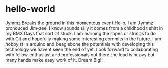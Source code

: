 # hello-world
Jymmz Breaks the ground in this momentous event
Hello, I am Jymmz pronouced Jim-zee, I know sounds silly it comes from a childhood t shirt in my BMX Days that sort of stuck.
I am learning the ropes or strings to do with Git and hopefully making some interesting commits in the future.
I am hobbyist in arduino and beaglebone the potentials with developing this technology we havent seen the end of yet.
Look forward to collaborating with fellow enthusiast and professionals out there the load is heavy but many hands make easy work of it.
Dream Big!!
